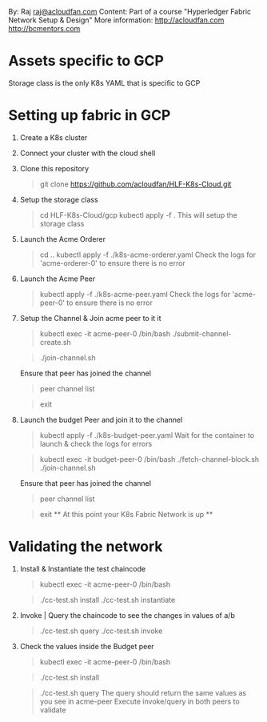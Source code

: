 By: Raj   raj@acloudfan.com
Content: Part of a course "Hyperledger Fabric Network Setup & Design"
More information: http://acloudfan.com    http://bcmentors.com


Assets specific to GCP
======================
Storage class is the only K8s YAML that is specific to GCP

Setting up fabric in GCP
========================
1. Create a K8s cluster
2. Connect your cluster with the cloud shell
3. Clone this repository
   > git clone https://github.com/acloudfan/HLF-K8s-Cloud.git
4. Setup the storage class
   > cd HLF-K8s-Cloud/gcp
   > kubectl apply -f .
   This will setup the storage class
5. Launch the Acme Orderer
   > cd ..
   > kubectl apply -f ./k8s-acme-orderer.yaml
   Check the logs for 'acme-orderer-0' to ensure there is no error
6. Launch the Acme Peer
   > kubectl apply -f ./k8s-acme-peer.yaml
   Check the logs for 'acme-peer-0' to ensure there is no error
7. Setup the Channel & Join acme peer to it it
   > kubectl exec -it acme-peer-0 /bin/bash
   > ./submit-channel-create.sh
   
   > ./join-channel.sh
   
   Ensure that peer has joined the channel
   > peer channel list

   > exit
9. Launch the budget Peer and join it to the channel
   > kubectl apply -f ./k8s-budget-peer.yaml
   Wait for the container to launch & check the logs for errors

   > kubectl exec -it budget-peer-0 /bin/bash
   > ./fetch-channel-block.sh
   > ./join-channel.sh

   Ensure that peer has joined the channel
   > peer channel list

   > exit
** At this point your K8s Fabric Network is up **

Validating the network
======================
1. Install & Instantiate the test chaincode

   > kubectl exec -it acme-peer-0 /bin/bash

   > ./cc-test.sh  install
   > ./cc-test.sh  instantiate

2. Invoke | Query the chaincode to see the changes in values of a/b
   > ./cc-test.sh  query
   > ./cc-test.sh  invoke

3. Check the values inside the Budget peer
   > kubectl exec -it acme-peer-0 /bin/bash

   > ./cc-test.sh  install

   > ./cc-test.sh  query
   The query should return the same values as you see in acme-peer
   Execute invoke/query in both peers to validate